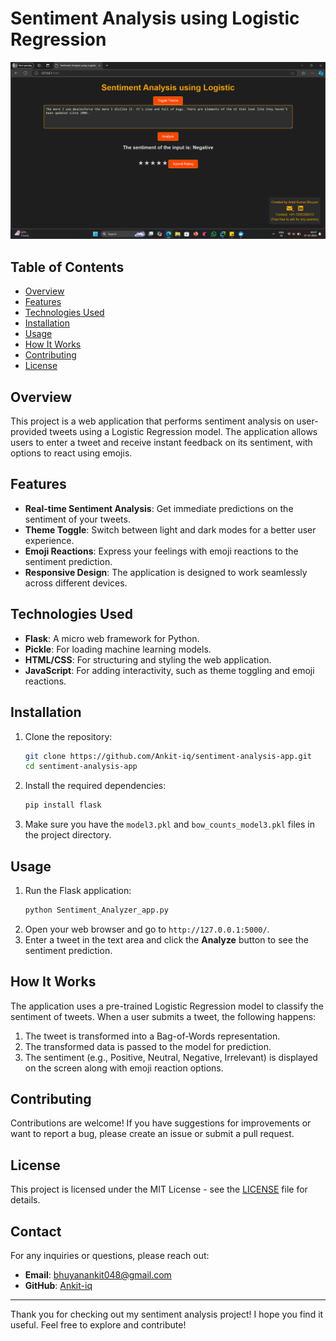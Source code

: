 # Sentiment Analysis using Logistic Regression

![Sentiment Analysis Banner](Screenshot%202024-10-27%20004752.png) <!-- Add a relevant image here -->

## Table of Contents
- [Overview](#overview)
- [Features](#features)
- [Technologies Used](#technologies-used)
- [Installation](#installation)
- [Usage](#usage)
- [How It Works](#how-it-works)
- [Contributing](#contributing)
- [License](#license)

## Overview
This project is a web application that performs sentiment analysis on user-provided tweets using a Logistic Regression model. The application allows users to enter a tweet and receive instant feedback on its sentiment, with options to react using emojis.

## Features
- **Real-time Sentiment Analysis**: Get immediate predictions on the sentiment of your tweets.
- **Theme Toggle**: Switch between light and dark modes for a better user experience.
- **Emoji Reactions**: Express your feelings with emoji reactions to the sentiment prediction.
- **Responsive Design**: The application is designed to work seamlessly across different devices.

## Technologies Used
- **Flask**: A micro web framework for Python.
- **Pickle**: For loading machine learning models.
- **HTML/CSS**: For structuring and styling the web application.
- **JavaScript**: For adding interactivity, such as theme toggling and emoji reactions.

## Installation
1. Clone the repository:
    ```bash
    git clone https://github.com/Ankit-iq/sentiment-analysis-app.git
    cd sentiment-analysis-app
    ```
2. Install the required dependencies:
    ```bash
    pip install flask
    ```
3. Make sure you have the `model3.pkl` and `bow_counts_model3.pkl` files in the project directory.

## Usage
1. Run the Flask application:
    ```bash
    python Sentiment_Analyzer_app.py
    ```
2. Open your web browser and go to `http://127.0.0.1:5000/`.
3. Enter a tweet in the text area and click the **Analyze** button to see the sentiment prediction.

## How It Works
The application uses a pre-trained Logistic Regression model to classify the sentiment of tweets. When a user submits a tweet, the following happens:
1. The tweet is transformed into a Bag-of-Words representation.
2. The transformed data is passed to the model for prediction.
3. The sentiment (e.g., Positive, Neutral, Negative, Irrelevant) is displayed on the screen along with emoji reaction options.

## Contributing
Contributions are welcome! If you have suggestions for improvements or want to report a bug, please create an issue or submit a pull request.

## License
This project is licensed under the MIT License - see the [LICENSE](LICENSE) file for details.

## Contact
For any inquiries or questions, please reach out:
- **Email**: [bhuyanankit048@gmail.com](mailto:bhuyanankit048@gmail.com)
- **GitHub**: [Ankit-iq](https://github.com/Ankit-iq)

---

Thank you for checking out my sentiment analysis project! I hope you find it useful. Feel free to explore and contribute!

